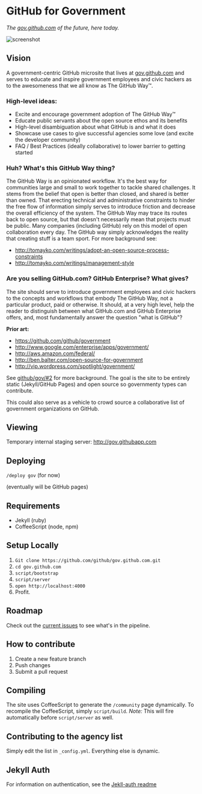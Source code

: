 # GitHub for Government

*The [gov.github.com](http://gov.githubapp.com) of the future, here today.*

![screenshot](https://f.cloud.github.com/assets/282759/763520/5aac2382-e7ff-11e2-9f22-69755fedd5c8.png)

## Vision

A government-centric GitHub microsite that lives at [gov.github.com](http://gov.github.com) and serves to educate and inspire government employees and civic hackers as to the awesomeness that we all know as The GitHub Way&trade;.

### High-level ideas:

* Excite and encourage government adoption of The GitHub Way&trade;
* Educate public servants about the open source ethos and its benefits
* High-level disambiguation about what GitHub is and what it does
* Showcase use cases to give successful agencies some love (and excite the developer community)
* FAQ / Best Practices (ideally collaborative) to lower barrier to getting started

### Huh? What's this GitHub Way thing?

The GitHub Way is an opinionated workflow. It's the best way for communities large and small to work together to tackle shared challenges. It stems from the belief that open is better than closed, and shared is better than owned. That erecting technical and administrative constraints to hinder the free flow of information simply serves to introduce friction and decrease the overall efficiency of the system. The GitHub Way may trace its routes back to open source, but that doesn't necessarily mean that projects must be public. Many companies (including GitHub) rely on this model of open collaboration every day. The GitHub way simply acknowledges the reality that creating stuff is a team sport. For more background see:

* http://tomayko.com/writings/adopt-an-open-source-process-constraints
* http://tomayko.com/writings/management-style

### Are you selling GitHub.com? GitHub Enterprise? What gives?

The site should serve to introduce government employees and civic hackers to the concepts and workflows that embody The GitHub Way, not a particular product, paid or otherwise. It should, at a very high level, help the reader to distinguish between what GitHub.com and GitHub Enterprise offers, and, most fundamentally answer the question "what is GitHub"?

**Prior art:**

* https://github.com/github/government
* http://www.google.com/enterprise/apps/government/
* http://aws.amazon.com/federal/
* http://ben.balter.com/open-source-for-government
* http://vip.wordpress.com/spotlight/government/

See [github/gov/#2](https://github.com/github/gov/issues/2) for more background. The goal is the site to be entirely static (Jekyll/GitHub Pages) and open source so governmenty types can contribute.

This could also serve as a vehicle to crowd source a collaborative list of government organizations on GitHub.

## Viewing

Temporary internal staging server: http://gov.githubapp.com

## Deploying

`/deploy gov` (for now)

(eventually will be GitHub pages)

## Requirements

* Jekyll (ruby)
* CoffeeScript (node, npm)

## Setup Locally

1. `Git clone https://github.com/github/gov.github.com.git`
2. `cd gov.github.com`
3. `script/bootstrap`
4. `script/server`
5. `open http://localhost:4000`
6. Profit.

## Roadmap

Check out the [current issues](https://github.com/github/gov.github.com/issues) to see what's in the pipeline.

## How to contribute

1. Create a new feature branch
2. Push changes
3. Submit a pull request

## Compiling

The site uses CoffeeScript to generate the `/community` page dynamically. To recompile the CoffeeScript, simply `script/build`. *Note:* This will fire automatically before `script/server` as well.

## Contributing to the agency list

Simply edit the list in `_config.yml`. Everything else is dynamic.

## Jekyll Auth

For information on authentication, see the [Jekll-auth readme](https://github.com/benbalter/jekyll-auth)
